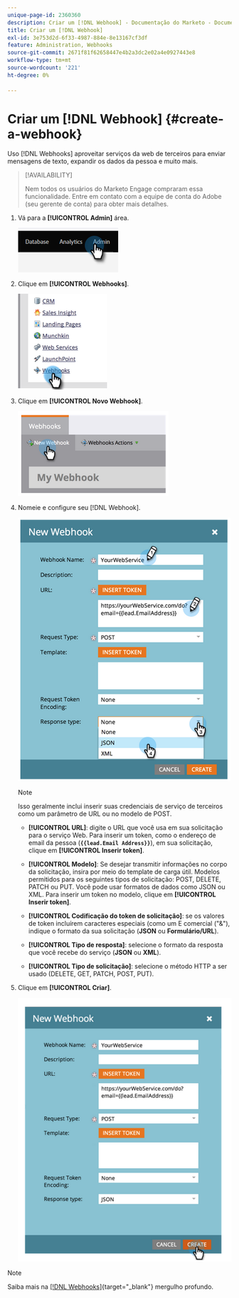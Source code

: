 ```yaml
---
unique-page-id: 2360360
description: Criar um [!DNL Webhook] - Documentação do Marketo - Documentação do produto
title: Criar um [!DNL Webhook]
exl-id: 3e753d2d-6f33-4987-884e-8e13167cf3df
feature: Administration, Webhooks
source-git-commit: 2671f81f62658447e4b2a3dc2e02a4e0927443e8
workflow-type: tm+mt
source-wordcount: '221'
ht-degree: 0%

---
```


# Criar um [!DNL Webhook] {#create-a-webhook}

Uso [!DNL Webhooks] aproveitar serviços da web de terceiros para enviar mensagens de texto, expandir os dados da pessoa e muito mais.

>[!AVAILABILITY]
>
>Nem todos os usuários do Marketo Engage compraram essa funcionalidade. Entre em contato com a equipe de conta do Adobe (seu gerente de conta) para obter mais detalhes.

1. Vá para a **[!UICONTROL Admin]** área.

   ![](assets/create-a-webhook-1.png)

1. Clique em **[!UICONTROL Webhooks]**.

   ![](assets/create-a-webhook-2.png)

1. Clique em **[!UICONTROL Novo Webhook]**.

   ![](assets/create-a-webhook-3.png)

1. Nomeie e configure seu [!DNL Webhook].

   ![](assets/create-a-webhook-4.png)

   >[!NOTE]
   >
   >Isso geralmente inclui inserir suas credenciais de serviço de terceiros como um parâmetro de URL ou no modelo de POST.

   * **[!UICONTROL URL]**: digite o URL que você usa em sua solicitação para o serviço Web. Para inserir um token, como o endereço de email da pessoa (**`{{lead.Email Address}}`**), em sua solicitação, clique em **[!UICONTROL Inserir token]**.

   * **[!UICONTROL Modelo]**: Se desejar transmitir informações no corpo da solicitação, insira por meio do template de carga útil. Modelos permitidos para os seguintes tipos de solicitação: POST, DELETE, PATCH ou PUT. Você pode usar formatos de dados como JSON ou XML. Para inserir um token no modelo, clique em **[!UICONTROL Inserir token]**.

   * **[!UICONTROL Codificação do token de solicitação]**: se os valores de token incluírem caracteres especiais (como um E comercial (&quot;&amp;&quot;), indique o formato da sua solicitação (**JSON** ou **Formulário/URL**).

   * **[!UICONTROL Tipo de resposta]**: selecione o formato da resposta que você recebe do serviço (**JSON** ou **XML**).

   * **[!UICONTROL Tipo de solicitação]**: selecione o método HTTP a ser usado (DELETE, GET, PATCH, POST, PUT).

1. Clique em **[!UICONTROL Criar]**.

   ![](assets/create-a-webhook-5.png)

>[!NOTE]
>
>Saiba mais na [[!DNL Webhooks]](https://developers.marketo.com/documentation/webhooks/){target="_blank"} mergulho profundo.
